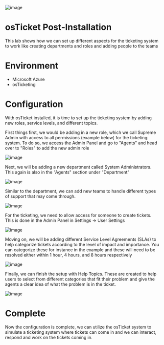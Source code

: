 ![image](https://github.com/Zues4366/osticket-post-installation/assets/33434045/98aaf6d2-d730-4075-b3fd-319decff4f3c)

<h1>osTicket Post-Installation</h1>

This lab shows how we can set up different aspects for the ticketing system to work like creating departments and roles and adding people to the teams

<h1>Environment</h1>

- Microsoft Azure
- osTicketing

<h1>Configuration</h1>

With osTicket installed, it is time to set up the ticketing system by adding new roles, service levels, and different topics.

First things first, we would be adding in a new role, which we call Supreme Admin with access to all permissions (example below) for the ticketing system. To do so, we access the Admin Panel and go to "Agents" and head over to "Roles" to add the new admin role

![image](https://github.com/Zues4366/osticket-post-installation/assets/33434045/748788c7-d6d8-4494-9fd7-90b1df9d5c40)

Next, we will be adding a new department called System Administrators. This again is also in the "Agents" section under "Department"

![image](https://github.com/Zues4366/osticket-post-installation/assets/33434045/541a33df-7553-4402-93cb-a4e257488a09)

Similar to the department, we can add new teams to handle different types of support that may come through.

![image](https://github.com/Zues4366/osticket-post-installation/assets/33434045/9844dad8-5955-4517-b350-33c4c7f30211)

For the ticketing, we need to allow access for someone to create tickets. This is done in the Admin Panel in Settings -> User Settings

![image](https://github.com/Zues4366/osticket-post-installation/assets/33434045/ca855f1b-7511-413e-bb21-d529d4166fd6)

Moving on, we will be adding different Service Level Agreements (SLAs) to help categorize tickets according to the level of impact and importance. You can categorize these for instance in the example and these will need to be resolved either within 1 hour, 4 hours, and 8 hours respectively

![image](https://github.com/Zues4366/osticket-post-installation/assets/33434045/a195eb5e-5fe2-4feb-9e2f-37a32ebb235c)

Finally, we can finish the setup with Help Topics. These are created to help users to select from different categories that fit their problem and give the agents a clear idea of what the problem is in the ticket.

![image](https://github.com/Zues4366/osticket-post-installation/assets/33434045/862dcd83-1afd-41a6-aa6b-3c930fbaeef5)

<h1>Complete</h1>
Now the configuration is complete, we can utilize the osTicket system to simulate a ticketing system where tickets can come in and we can interact, respond and work on the tickets coming in.
